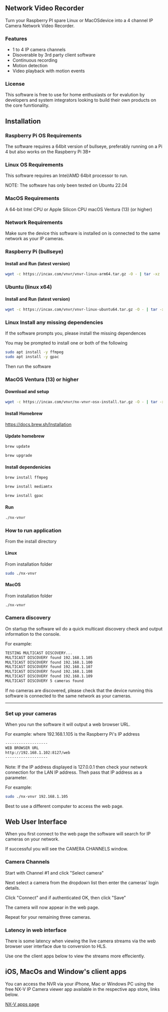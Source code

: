 ## Network Video Recorder
Turn your Raspberry PI spare Linux or MacOSdevice into a 4 channel IP Camera Network Video Recorder.

### Features

- 1 to 4 IP camera channels
- Disoverable by 3rd party client software
- Continuous recording
- Motion detection
- Video playback with motion events

### License
This software is free to use for home enthusiasts or for evalution by developers and system integrators looking to build their own products on the core funrtionality.

## Installation

### Raspberry Pi OS Requirements
The software requires a 64bit version of bullseye, preferably running on a Pi 4 but also works on the Raspberry Pi 3B+

### Linux OS Requirements
This software requires an Intel/AMD 64bit processor to run.

NOTE: The software has only been tested on Ubuntu 22.04

### MacOS Requirements
A 64-bit Intel CPU or Apple Silicon CPU
macOS Ventura (13) (or higher) 

### Network Requirements
Make sure the device this software is installed on is connected to the same network as your IP cameras.

### Raspberry Pi (bullseye)
#### Install and Run (latest version)

```sh
wget -c https://incax.com/vnvr/vnvr-linux-arm64.tar.gz -O - | tar -xz  && cd vnvr-linux-arm64 && sudo chmod +x configure && sudo ./configure && sudo ./nx-vnvr
```

### Ubuntu (linux x64)
#### Install and Run (latest version)

```sh
wget -c https://incax.com/vnvr/vnvr-linux-ubuntu64.tar.gz -O - | tar -xz && cd vnvr-linux-ubuntu64 && sudo chmod +x configure && sudo ./configure && sudo ./nx-vnvr
```
### Linux Install any missing dependencies
If the software prompts you, please install the missing dependences

You may be prompted to install one or both of the following

```sh
sudo apt install -y ffmpeg
sudo apt install -y gpac
```
Then run the software

### MacOS  Ventura (13) or higher
#### Download and setup

```sh
wget -c https://incax.com/vnvr/nx-vnvr-osx-install.tar.gz -O - | tar -xz && cd nx-vnvr-osx-install && chmod +x nx-vnvr
```
#### Install Homebrew

https://docs.brew.sh/Installation

#### Update homebrew 

```sh
brew update
```
```sh
brew upgrade
```

#### Install dependenicies

```sh
brew install ffmpeg
```
```sh
brew install mediamtx
```
```sh
brew install gpac
```
#### Run
```sh
./nx-vnvr
```


### How to run application

From the install directory
#### Linux
From installation folder
```sh
sudo ./nx-vnvr
```
#### MacOS
From installation folder
```sh
./nx-vnvr
```
### Camera discovery

On startup the software wil do a quick multicast discovery check and output information to the console.

For example:

```sh
TESTING MULTICAST DISCOVERY...
MULTICAST DISCOVERY found 192.168.1.105
MULTICAST DISCOVERY found 192.168.1.100
MULTICAST DISCOVERY found 192.168.1.107
MULTICAST DISCOVERY found 192.168.1.108
MULTICAST DISCOVERY found 192.168.1.109
MULTICAST DISCOVERY 5 cameras found
```

If no cameras are discovered, please check that the device running this software is connected to the same network as your cameras.

---

### Set up your cameras
When you run the software it will output a web browser URL.

For example: where 192.168.1.105 is the Raspberry Pi's IP address

```sh
-------------------
WEB BROWSER URL
http://192.168.1.102:8127/web
-------------------
```

Note: If the IP address displayed is 127.0.0.1 then check your network connection for the LAN IP address. Theh pass that IP address as a parameter.

For example:
```sh
sudo ./nx-vnvr 192.168.1.105
```

Best to use a different computer to access the web page.

## Web User Interface

When you first connect to the web page the software will search for IP cameras on your network.

If successful you will see the CAMERA CHANNELS window.

### Camera Channels
Start with Channel #1 and click "Select camera"

Next select a camera from the dropdown list then enter the cameras' login details.

Click "Connect" and if authenticated OK, then click "Save"

The camera will now appear in the web page.

Repeat for your remaining three cameras.

### Latency in web interface
There is some latency when viewing the live camera streams via the web browser user interface due to conversion to HLS.

Use one the client apps below to view the streams more effeciently.

## iOS, MacOs and Window's client apps
You can access the NVR via your iPhone, Mac or Windows PC using the free NX-V IP Camera viewer app available in the respective app store, links below.

[NX-V apps page](https://nx-v.uk)

			
